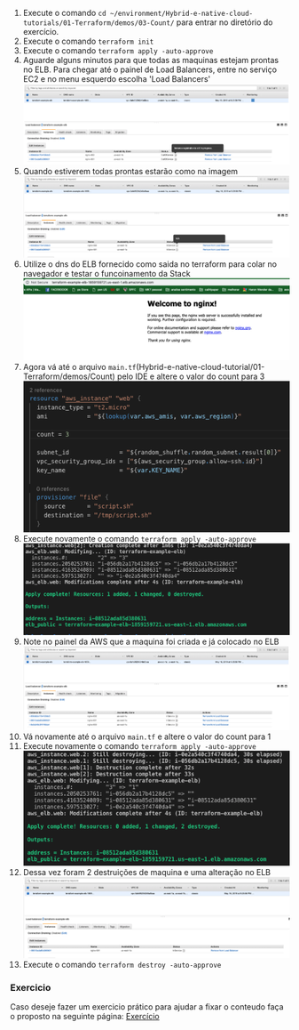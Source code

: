 1. Execute o comando `cd ~/environment/Hybrid-e-native-cloud-tutorials/01-Terraform/demos/03-Count/` para entrar no diretório do exercício.
2. Execute o comando `terraform init`
3. Execute o comando `terraform apply -auto-approve`
4. Aguarde alguns minutos para que todas as maquinas estejam prontas no ELB. Para chegar até o painel de Load Balancers, entre no serviço EC2 e no menu esquerdo escolha 'Load Balancers'
   ![still](images/stillinregistration.png)
5. Quando estiverem todas prontas estarão como na imagem
   ![inservice](images/inservice2.png)
6. Utilize o dns do ELB fornecido como saida no terraform para colar no navegador e testar o funcoinamento da Stack
   ![nginx1](images/nginx1.png)
7. Agora vá até o arquivo `main.tf`(Hybrid-e-native-cloud-tutorial/01-Terraform/demos/Count) pelo IDE e altere o valor do count para 3
   ![countmod](images/countmod.png)
8. Execute novamente o comando `terraform apply -auto-approve`
   ![apply2](images/apply2.png)
9.  Note no painel da AWS que a maquina foi criada e já colocado no ELB
   ![inservice3](images/inservice3.png)
11. Vá novamente até o arquivo `main.tf` e altere o valor do count para 1
12. Execute novamente o comando `terraform apply -auto-approve`
    ![countmod2](images/countmod2.png)
13. Dessa vez foram 2 destruições de maquina e uma alteração no ELB
    ![service1](images/inservice1.png)
14. Execute o comando `terraform destroy -auto-approve`


### Exercicio
Caso deseje fazer um exercicio prático para ajudar a fixar o conteudo faça o proposto na seguinte página: [Exercício](../../exercicios/count/README.md)